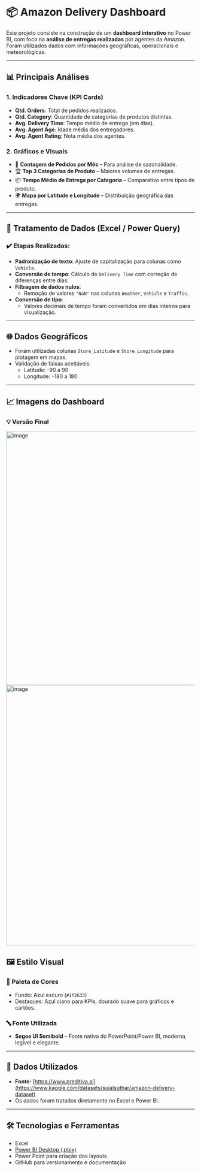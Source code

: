 # 📦 Amazon Delivery Dashboard

Este projeto consiste na construção de um **dashboard interativo** no Power BI, com foco na **análise de entregas realizadas** por agentes da Amazon. Foram utilizados dados com informações geográficas, operacionais e meteorológicas.

---

## 📊 Principais Análises

### 1. **Indicadores Chave (KPI Cards)**
- **Qtd. Orders**: Total de pedidos realizados.
- **Qtd. Category**: Quantidade de categorias de produtos distintas.
- **Avg. Delivery Time**: Tempo médio de entrega (em dias).
- **Avg. Agent Age**: Idade média dos entregadores.
- **Avg. Agent Rating**: Nota média dos agentes.

### 2. **Gráficos e Visuais**
- 📅 **Contagem de Pedidos por Mês** – Para análise de sazonalidade.
- 🏆 **Top 3 Categorias de Produto** – Maiores volumes de entregas.
- 📦 **Tempo Médio de Entrega por Categoria** – Comparativo entre tipos de produto.
- 🌍 **Mapa por Latitude e Longitude** – Distribuição geográfica das entregas.

---

## 🧹 Tratamento de Dados (Excel / Power Query)

### ✔️ Etapas Realizadas:
- **Padronização de texto**: Ajuste de capitalização para colunas como `Vehicle`.
- **Conversão de tempo**: Cálculo de `Delivery Time` com correção de diferenças entre dias.
- **Filtragem de dados nulos**:
  - Remoção de valores `"NaN"` nas colunas `Weather`, `Vehicle` e `Traffic`.
- **Conversão de tipo**:
  - Valores decimais de tempo foram convertidos em dias inteiros para visualização.

---

## 🌐 Dados Geográficos

- Foram utilizadas colunas `Store_Latitude` e `Store_Longitude` para plotagem em mapas.
- Validação de faixas aceitáveis:
  - Latitude: -90 a 90
  - Longitude: -180 a 180

---

## 📈 Imagens do Dashboard

### 💡 Versão Final

<img width="1245" height="677" alt="image" src="https://github.com/user-attachments/assets/8aeb9261-2a03-4ee8-9f3a-e0f0c4fb5e31" />

<img width="1242" height="695" alt="image" src="https://github.com/user-attachments/assets/0be29054-bf93-4326-abfd-e1b315475b6f" />

## 🖼️ Estilo Visual

### 🎨 Paleta de Cores
- Fundo: Azul escuro (`#1f2633`)
- Destaques: Azul ciano para KPIs, dourado suave para gráficos e cartões.

### 🔤 Fonte Utilizada
- **Segoe UI Semibold** – Fonte nativa do PowerPoint/Power BI, moderna, legível e elegante.

---

## 🧩 Dados Utilizados

- **Fonte:** [https://www.preditiva.ai](https://www.kaggle.com/datasets/sujalsuthar/amazon-delivery-dataset)
- Os dados foram tratados diretamente no Excel e Power BI.

---

## 🛠 Tecnologias e Ferramentas

- Excel
- [Power BI Desktop (.pbix)](https://powerbi.microsoft.com/)
- Power Point para criação dos layouts
- GitHub para versionamento e documentação
